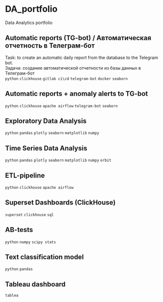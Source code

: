 # DA_portfolio
Data Analytics portfolio

## Automatic reports (TG-bot) / Автоматическая отчетность в Телеграм-бот
Task: to create an automatic daily report from the database to the Telegram bot. <br>
Задача: создание автоматической отчетности из базы данных в Телеграм-бот <br>
`python` `clickhouse` `gitlab ci\cd` `telegram-bot` `docker` `seaborn`

## Automatic reports + anomaly alerts to TG-bot
`python` `clickhouse` `apache airflow` `telegram-bot` `seaborn`

## Exploratory Data Analysis
`python` `pandas` `plotly` `seaborn` `matplotlib` `numpy`

## Time Series Data Analysis
`python` `pandas` `plotly` `seaborn` `matplotlib` `numpy` `orbit` 

## ETL-pipeline
`python` `clickhouse` `apache airflow` 

## Superset Dashboards (ClickHouse)
`superset` `clickhouse` `sql` 

## AB-tests
`python` `numpy` `scipy stats` 

## Text classification model 
`python` `pandas` 

## Tableau dashboard 
`tablea`


